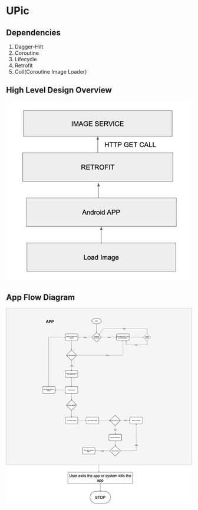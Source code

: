 # UPic

## Dependencies
1. Dagger-Hilt
2. Coroutine
3. Lifecycle
4. Retrofit
5. Coil(Coroutine Image Loader)

## High Level Design Overview
![high_level](highLevel.png)

## App Flow Diagram
![app_flow](app_flow.jpg)
